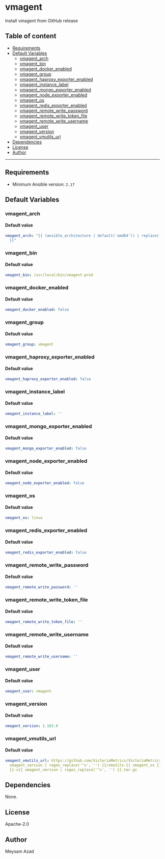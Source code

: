 # vmagent

Install vmagent from GitHub release

## Table of content

- [Requirements](#requirements)
- [Default Variables](#default-variables)
  - [vmagent_arch](#vmagent_arch)
  - [vmagent_bin](#vmagent_bin)
  - [vmagent_docker_enabled](#vmagent_docker_enabled)
  - [vmagent_group](#vmagent_group)
  - [vmagent_haproxy_exporter_enabled](#vmagent_haproxy_exporter_enabled)
  - [vmagent_instance_label](#vmagent_instance_label)
  - [vmagent_mongo_exporter_enabled](#vmagent_mongo_exporter_enabled)
  - [vmagent_node_exporter_enabled](#vmagent_node_exporter_enabled)
  - [vmagent_os](#vmagent_os)
  - [vmagent_redis_exporter_enabled](#vmagent_redis_exporter_enabled)
  - [vmagent_remote_write_password](#vmagent_remote_write_password)
  - [vmagent_remote_write_token_file](#vmagent_remote_write_token_file)
  - [vmagent_remote_write_username](#vmagent_remote_write_username)
  - [vmagent_user](#vmagent_user)
  - [vmagent_version](#vmagent_version)
  - [vmagent_vmutils_url](#vmagent_vmutils_url)
- [Dependencies](#dependencies)
- [License](#license)
- [Author](#author)

---

## Requirements

- Minimum Ansible version: `2.17`

## Default Variables

### vmagent_arch

#### Default value

```YAML
vmagent_arch: "{{ (ansible_architecture | default('amd64')) | replace('x86_64', 'amd64')
  }}"
```

### vmagent_bin

#### Default value

```YAML
vmagent_bin: /usr/local/bin/vmagent-prod
```

### vmagent_docker_enabled

#### Default value

```YAML
vmagent_docker_enabled: false
```

### vmagent_group

#### Default value

```YAML
vmagent_group: vmagent
```

### vmagent_haproxy_exporter_enabled

#### Default value

```YAML
vmagent_haproxy_exporter_enabled: false
```

### vmagent_instance_label

#### Default value

```YAML
vmagent_instance_label: ''
```

### vmagent_mongo_exporter_enabled

#### Default value

```YAML
vmagent_mongo_exporter_enabled: false
```

### vmagent_node_exporter_enabled

#### Default value

```YAML
vmagent_node_exporter_enabled: false
```

### vmagent_os

#### Default value

```YAML
vmagent_os: linux
```

### vmagent_redis_exporter_enabled

#### Default value

```YAML
vmagent_redis_exporter_enabled: false
```

### vmagent_remote_write_password

#### Default value

```YAML
vmagent_remote_write_password: ''
```

### vmagent_remote_write_token_file

#### Default value

```YAML
vmagent_remote_write_token_file: ''
```

### vmagent_remote_write_username

#### Default value

```YAML
vmagent_remote_write_username: ''
```

### vmagent_user

#### Default value

```YAML
vmagent_user: vmagent
```

### vmagent_version

#### Default value

```YAML
vmagent_version: 1.103.0
```

### vmagent_vmutils_url

#### Default value

```YAML
vmagent_vmutils_url: https://github.com/VictoriaMetrics/VictoriaMetrics/releases/download/v{{
  vmagent_version | regex_replace('^v', '') }}/vmutils-{{ vmagent_os }}-{{ vmagent_arch
  }}-v{{ vmagent_version | regex_replace('^v', '') }}.tar.gz
```



## Dependencies

None.

## License

Apache-2.0

## Author

Meysam Azad
